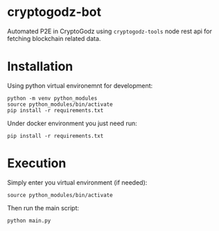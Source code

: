 # cryptogodz-bot

Automated P2E in CryptoGodz using `cryptogodz-tools` node rest api for fetching blockchain related data.

# Installation

Using python virtual environemnt for development:

```
python -m venv python_modules
source python_modules/bin/activate
pip install -r requirements.txt
```

Under docker environment you just need run:

```
pip install -r requirements.txt
```

# Execution

Simply enter you virtual environment (if needed):

```
source python_modules/bin/activate
```

Then run the main script:

```
python main.py
```